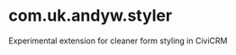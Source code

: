 com.uk.andyw.styler
===================

Experimental extension for cleaner form styling in CiviCRM
